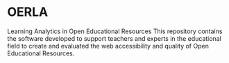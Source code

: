 # OERLA
Learning Analytics in Open Educational Resources
This repository contains the software developed to support teachers and experts in the educational field to create and evaluated the web accessibility and quality of Open Educational Resources.
